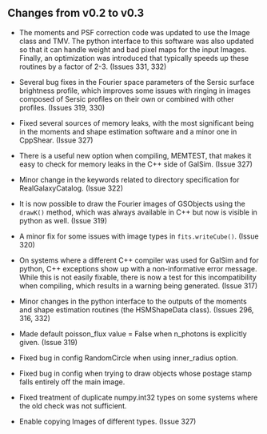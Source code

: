 Changes from v0.2 to v0.3
-------------------------

* The moments and PSF correction code was updated to use the Image class and TMV. The python
  interface to this software was also updated so that it can handle weight and bad pixel maps for
  the input Images.  Finally, an optimization was introduced that typically speeds up these routines
  by a factor of 2-3.  (Issues 331, 332)

* Several bug fixes in the Fourier space parameters of the Sersic surface brightness profile, which
  improves some issues with ringing in images composed of Sersic profiles on their own or combined
  with other profiles. (Issues 319, 330)

* Fixed several sources of memory leaks, with the most significant being in the moments and shape
  estimation software and a minor one in CppShear. (Issue 327)

* There is a useful new option when compiling, MEMTEST, that makes it easy to check for memory
  leaks in the C++ side of GalSim. (Issue 327)

* Minor change in the keywords related to directory specification for RealGalaxyCatalog.
  (Issue 322)

* It is now possible to draw the Fourier images of GSObjects using the `drawK()` method, which was
  always available in C++ but now is visible in python as well. (Issue 319)

* A minor fix for some issues with image types in `fits.writeCube()`. (Issue 320)

* On systems where a different C++ compiler was used for GalSim and for python, C++ exceptions show
  up with a non-informative error message.  While this is not easily fixable, there is now a test
  for this incompatibility when compiling, which results in a warning being generated.
  (Issue 317)

* Minor changes in the python interface to the outputs of the moments and shape estimation routines
  (the HSMShapeData class).  (Issues 296, 316, 332)

* Made default poisson_flux value = False when n_photons is explicitly given.  (Issue 319)

* Fixed bug in config RandomCircle when using inner_radius option.

* Fixed bug in config when trying to draw objects whose postage stamp falls entirely off the 
  main image.

* Fixed treatment of duplicate numpy.int32 types on some systems where the old check was not
  sufficient.

* Enable copying Images of different types. (Issue 327)
